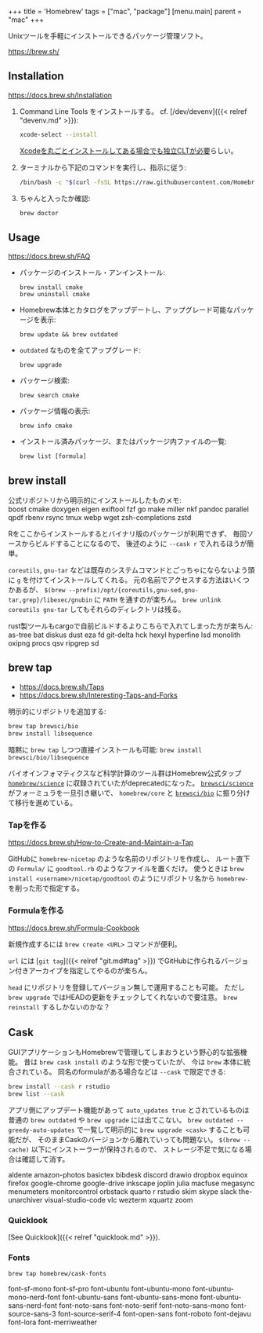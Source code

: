 +++
title = 'Homebrew'
tags = ["mac", "package"]
[menu.main]
  parent = "mac"
+++

Unixツールを手軽にインストールできるパッケージ管理ソフト。

<https://brew.sh/>

## Installation

<https://docs.brew.sh/Installation>

1.  Command Line Tools をインストールする。
    cf. [/dev/devenv]({{< relref "devenv.md" >}}):
    ```sh
    xcode-select --install
    ```

    [Xcodeを丸ごとインストールしてある場合でも独立CLTが必要](https://github.com/Homebrew/brew/issues/11250)らしい。


1.  ターミナルから下記のコマンドを実行し、指示に従う:
    ```sh
    /bin/bash -c "$(curl -fsSL https://raw.githubusercontent.com/Homebrew/install/HEAD/install.sh)"
    ```

1.  ちゃんと入ったか確認:
    ```sh
    brew doctor
    ```


## Usage

<https://docs.brew.sh/FAQ>

-   パッケージのインストール・アンインストール:

        brew install cmake
        brew uninstall cmake

-   Homebrew本体とカタログをアップデートし、アップグレード可能なパッケージを表示:

        brew update && brew outdated

-   `outdated` なものを全てアップグレード:

        brew upgrade

-   パッケージ検索:

        brew search cmake

-   パッケージ情報の表示:

        brew info cmake

-   インストール済みパッケージ、またはパッケージ内ファイルの一覧:

        brew list [formula]


## brew install

公式リポジトリから明示的にインストールしたものメモ:\
boost
cmake
doxygen
eigen
exiftool
fzf
go
make
miller
nkf
pandoc
parallel
qpdf
rbenv
rsync
tmux
webp
wget
zsh-completions
zstd

Rをここからインストールするとバイナリ版のパッケージが利用できず、
毎回ソースからビルドすることになるので、
後述のように `--cask r` で入れるほうが簡単。

`coreutils`, `gnu-tar`
などは既存のシステムコマンドとごっちゃにならないよう頭に `g`
を付けてインストールしてくれる。
元の名前でアクセスする方法はいくつかあるが、
`$(brew --prefix)/opt/{coreutils,gnu-sed,gnu-tar,grep}/libexec/gnubin` に
`PATH` を通すのが楽ちん。
`brew unlink coreutils gnu-tar` してもそれらのディレクトリは残る。

rust製ツールもcargoで自前ビルドするよりこちらで入れてしまった方が楽ちん:\
as-tree
bat
diskus
dust
eza
fd
git-delta
hck
hexyl
hyperfine
lsd
monolith
oxipng
procs
qsv
ripgrep
sd



## brew tap

- <https://docs.brew.sh/Taps>
- <https://docs.brew.sh/Interesting-Taps-and-Forks>

明示的にリポジトリを追加する:

```sh
brew tap brewsci/bio
brew install libsequence
```

暗黙に `brew tap` しつつ直接インストールも可能:
`brew install brewsci/bio/libsequence`

バイオインフォマティクスなど科学計算のツール群はHomebrew公式タップ
[`homebrew/science`](https://github.com/Homebrew/homebrew-science)
に収録されていたがdeprecatedになった。
[`brewsci/science`](https://github.com/brewsci/homebrew-science)
がフォーミュラを一旦引き継いで、 `homebrew/core` と
[`brewsci/bio`](https://brewsci.github.io/homebrew-bio/)
に振り分けて移行を進めている。


### Tapを作る

<https://docs.brew.sh/How-to-Create-and-Maintain-a-Tap>

GitHubに `homebrew-nicetap` のような名前のリポジトリを作成し、
ルート直下の `Formula/` に `goodtool.rb` のようなファイルを置くだけ。
使うときは `brew install <username>/nicetap/goodtool`
のようにリポジトリ名から `homebrew-` を削った形で指定する。


### Formulaを作る

<https://docs.brew.sh/Formula-Cookbook>

新規作成するには `brew create <URL>` コマンドが便利。

`url` には [`git tag`]({{< relref "git.md#tag" >}})
でGitHubに作られるバージョン付きアーカイブを指定してやるのが楽ちん。

`head` にリポジトリを登録してバージョン無しで運用することも可能。
ただし `brew upgrade` ではHEADの更新をチェックしてくれないので要注意。
`brew reinstall` するしかないのかな？


## Cask

GUIアプリケーションもHomebrewで管理してしまおうという野心的な拡張機能。
昔は `brew cask install` のような形で使っていたが、
今は `brew` 本体に統合されている。
同名のformulaがある場合などは `--cask` で限定できる:

```sh
brew install --cask r rstudio
brew list --cask
```

アプリ側にアップデート機能があって `auto_updates true` とされているものは普通の
`brew outdated` や `brew upgrade` には出てこない。
`brew outdated --greedy-auto-updates`
で一覧して明示的に `brew upgrade <cask>` することも可能だが、
そのままCaskのバージョンから離れていっても問題ない。
`$(brew --cache)` 以下にインストーラーが保持されるので、
ストレージ不足で気になる場合は確認して消す。

aldente amazon-photos
basictex bibdesk
discord drawio dropbox equinox firefox
google-chrome google-drive
inkscape joplin julia
macfuse megasync menumeters monitorcontrol
orbstack quarto r rstudio
skim skype slack
the-unarchiver visual-studio-code vlc
wezterm xquartz zoom

### Quicklook

[See Quicklook]({{< relref "quicklook.md" >}}).

### Fonts

```sh
brew tap homebrew/cask-fonts
```

font-sf-mono font-sf-pro
font-ubuntu font-ubuntu-mono font-ubuntu-mono-nerd-font
font-ubuntu-sans font-ubuntu-sans-mono font-ubuntu-sans-nerd-font
font-noto-sans font-noto-serif font-noto-sans-mono
font-source-sans-3 font-source-serif-4
font-open-sans font-roboto font-dejavu
font-lora font-merriweather

